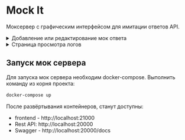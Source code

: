 # Mock It
Моксервер с графическим интерфейсом для имитации ответов API.

<details>
<summary>Добавление или редактирование мок ответа</summary>
<img src= ".desc/create_mock_page_example.jpg" >
</details>

<details>
<summary>Страница просмотра логов</summary>
<img src= ".desc/log_page_example.jpg" >
</details>

## Запуск мок сервера
Для запуска мок сервера необходим docker-compose.
Выполнить команду из корня проекта:
```bash
docker-compose up
```
После развёртывания контейнеров, станут доступны:
- frontend -  http://localhost:21000
- Rest API: http://localhost:20000 
- Swagger - http://localhost:20000/docs
